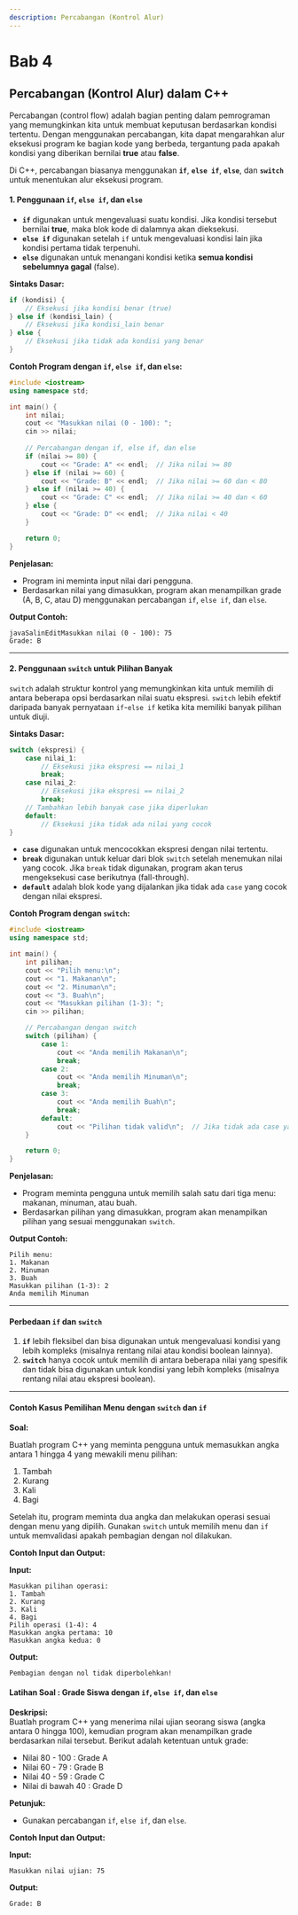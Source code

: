 ```yaml
---
description: Percabangan (Kontrol Alur)
---
```


# Bab 4

## **Percabangan (Kontrol Alur) dalam C++**

Percabangan (control flow) adalah bagian penting dalam pemrograman yang memungkinkan kita untuk membuat keputusan berdasarkan kondisi tertentu. Dengan menggunakan percabangan, kita dapat mengarahkan alur eksekusi program ke bagian kode yang berbeda, tergantung pada apakah kondisi yang diberikan bernilai **true** atau **false**.

Di C++, percabangan biasanya menggunakan **`if`**, **`else if`**, **`else`**, dan **`switch`** untuk menentukan alur eksekusi program.

#### 1. **Penggunaan `if`, `else if`, dan `else`**

* **`if`** digunakan untuk mengevaluasi suatu kondisi. Jika kondisi tersebut bernilai **true**, maka blok kode di dalamnya akan dieksekusi.
* **`else if`** digunakan setelah `if` untuk mengevaluasi kondisi lain jika kondisi pertama tidak terpenuhi.
* **`else`** digunakan untuk menangani kondisi ketika **semua kondisi sebelumnya gagal** (false).

**Sintaks Dasar:**

```cpp
if (kondisi) {
    // Eksekusi jika kondisi benar (true)
} else if (kondisi_lain) {
    // Eksekusi jika kondisi_lain benar
} else {
    // Eksekusi jika tidak ada kondisi yang benar
}
```

**Contoh Program dengan `if`, `else if`, dan `else`:**

```cpp
#include <iostream>
using namespace std;

int main() {
    int nilai;
    cout << "Masukkan nilai (0 - 100): ";
    cin >> nilai;
    
    // Percabangan dengan if, else if, dan else
    if (nilai >= 80) {
        cout << "Grade: A" << endl;  // Jika nilai >= 80
    } else if (nilai >= 60) {
        cout << "Grade: B" << endl;  // Jika nilai >= 60 dan < 80
    } else if (nilai >= 40) {
        cout << "Grade: C" << endl;  // Jika nilai >= 40 dan < 60
    } else {
        cout << "Grade: D" << endl;  // Jika nilai < 40
    }

    return 0;
}
```

**Penjelasan:**

* Program ini meminta input nilai dari pengguna.
* Berdasarkan nilai yang dimasukkan, program akan menampilkan grade (A, B, C, atau D) menggunakan percabangan `if`, `else if`, dan `else`.

**Output Contoh:**

```
javaSalinEditMasukkan nilai (0 - 100): 75
Grade: B
```

***

#### 2. **Penggunaan `switch` untuk Pilihan Banyak**

`switch` adalah struktur kontrol yang memungkinkan kita untuk memilih di antara beberapa opsi berdasarkan nilai suatu ekspresi. `switch` lebih efektif daripada banyak pernyataan `if`-`else if` ketika kita memiliki banyak pilihan untuk diuji.

**Sintaks Dasar:**

```cpp
switch (ekspresi) {
    case nilai_1:
        // Eksekusi jika ekspresi == nilai_1
        break;
    case nilai_2:
        // Eksekusi jika ekspresi == nilai_2
        break;
    // Tambahkan lebih banyak case jika diperlukan
    default:
        // Eksekusi jika tidak ada nilai yang cocok
}
```

* **`case`** digunakan untuk mencocokkan ekspresi dengan nilai tertentu.
* **`break`** digunakan untuk keluar dari blok `switch` setelah menemukan nilai yang cocok. Jika `break` tidak digunakan, program akan terus mengeksekusi case berikutnya (fall-through).
* **`default`** adalah blok kode yang dijalankan jika tidak ada `case` yang cocok dengan nilai ekspresi.

**Contoh Program dengan `switch`:**

```cpp
#include <iostream>
using namespace std;

int main() {
    int pilihan;
    cout << "Pilih menu:\n";
    cout << "1. Makanan\n";
    cout << "2. Minuman\n";
    cout << "3. Buah\n";
    cout << "Masukkan pilihan (1-3): ";
    cin >> pilihan;

    // Percabangan dengan switch
    switch (pilihan) {
        case 1:
            cout << "Anda memilih Makanan\n";
            break;
        case 2:
            cout << "Anda memilih Minuman\n";
            break;
        case 3:
            cout << "Anda memilih Buah\n";
            break;
        default:
            cout << "Pilihan tidak valid\n";  // Jika tidak ada case yang cocok
    }

    return 0;
}
```

**Penjelasan:**

* Program meminta pengguna untuk memilih salah satu dari tiga menu: makanan, minuman, atau buah.
* Berdasarkan pilihan yang dimasukkan, program akan menampilkan pilihan yang sesuai menggunakan `switch`.

**Output Contoh:**

```
Pilih menu:
1. Makanan
2. Minuman
3. Buah
Masukkan pilihan (1-3): 2
Anda memilih Minuman
```

***

#### **Perbedaan `if` dan `switch`**

1. **`if`** lebih fleksibel dan bisa digunakan untuk mengevaluasi kondisi yang lebih kompleks (misalnya rentang nilai atau kondisi boolean lainnya).
2. **`switch`** hanya cocok untuk memilih di antara beberapa nilai yang spesifik dan tidak bisa digunakan untuk kondisi yang lebih kompleks (misalnya rentang nilai atau ekspresi boolean).

***

#### **Contoh Kasus Pemilihan Menu dengan `switch` dan `if`**

**Soal:**

Buatlah program C++ yang meminta pengguna untuk memasukkan angka antara 1 hingga 4 yang mewakili menu pilihan:

1. Tambah
2. Kurang
3. Kali
4. Bagi

Setelah itu, program meminta dua angka dan melakukan operasi sesuai dengan menu yang dipilih. Gunakan `switch` untuk memilih menu dan `if` untuk memvalidasi apakah pembagian dengan nol dilakukan.

**Contoh Input dan Output:**

**Input:**

```
Masukkan pilihan operasi:
1. Tambah
2. Kurang
3. Kali
4. Bagi
Pilih operasi (1-4): 4
Masukkan angka pertama: 10
Masukkan angka kedua: 0
```

**Output:**

```
Pembagian dengan nol tidak diperbolehkan!
```

#### **Latihan Soal : Grade Siswa dengan `if`, `else if`, dan `else`**

**Deskripsi:**\
Buatlah program C++ yang menerima nilai ujian seorang siswa (angka antara 0 hingga 100), kemudian program akan menampilkan grade berdasarkan nilai tersebut. Berikut adalah ketentuan untuk grade:

* Nilai 80 - 100 : Grade A
* Nilai 60 - 79 : Grade B
* Nilai 40 - 59 : Grade C
* Nilai di bawah 40 : Grade D

**Petunjuk:**

* Gunakan percabangan `if`, `else if`, dan `else`.

**Contoh Input dan Output:**

**Input:**

```
Masukkan nilai ujian: 75
```

**Output:**

```
Grade: B
```
